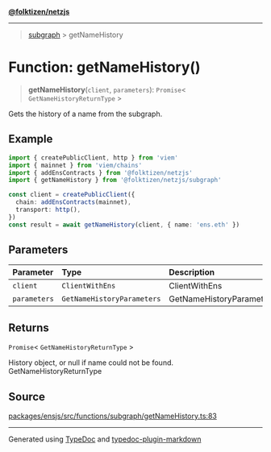 [**@folktizen/netzjs**](../README.md)

---

> [subgraph](README.md) > getNameHistory

# Function: getNameHistory()

> **getNameHistory**(`client`, `parameters`): `Promise`\< `GetNameHistoryReturnType` \>

Gets the history of a name from the subgraph.

## Example

```ts
import { createPublicClient, http } from 'viem'
import { mainnet } from 'viem/chains'
import { addEnsContracts } from '@folktizen/netzjs'
import { getNameHistory } from '@folktizen/netzjs/subgraph'

const client = createPublicClient({
  chain: addEnsContracts(mainnet),
  transport: http(),
})
const result = await getNameHistory(client, { name: 'ens.eth' })
```

## Parameters

| Parameter    | Type                       | Description              |
| :----------- | :------------------------- | :----------------------- |
| `client`     | `ClientWithEns`            | ClientWithEns            |
| `parameters` | `GetNameHistoryParameters` | GetNameHistoryParameters |

## Returns

`Promise`\< `GetNameHistoryReturnType` \>

History object, or null if name could not be found. GetNameHistoryReturnType

## Source

[packages/ensjs/src/functions/subgraph/getNameHistory.ts:83](https://github.com/ensdomains/ensjs-v3/blob/1b90b888/packages/ensjs/src/functions/subgraph/getNameHistory.ts#L83)

---

Generated using [TypeDoc](https://typedoc.org/) and [typedoc-plugin-markdown](https://www.npmjs.com/package/typedoc-plugin-markdown)
